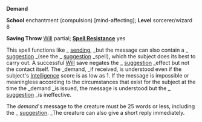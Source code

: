  **Demand**

**School** enchantment (compulsion) [mind-affecting]; **Level** sorcerer/wizard 8

**Saving Throw** [Will](../combat.md#_will) partial; **[Spell Resistance](../glossary.md#_spell-resistance)** yes

This spell functions like _ [sending](sending.md#_sending), _but the message can also contain a _ [suggestion](suggestion.md#_suggestion) _(see the _ [suggestion](suggestion.md#_suggestion) _spell), which the subject does its best to carry out. A successful [Will](../combat.md#_will) save negates the _ [suggestion](suggestion.md#_suggestion) _effect but not the contact itself. The _demand, _if received, is understood even if the subject's [Intelligence](../gettingStarted.md#_intelligence) score is as low as 1. If the message is impossible or meaningless according to the circumstances that exist for the subject at the time the _demand _is issued, the message is understood but the _ [suggestion](suggestion.md#_suggestion) _is ineffective.

The _demand_'s message to the creature must be 25 words or less, including the _ [suggestion](suggestion.md#_suggestion). _The creature can also give a short reply immediately.


